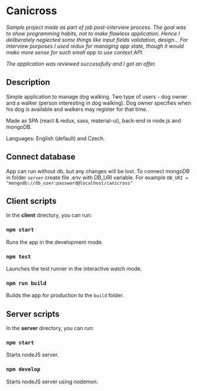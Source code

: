 # Canicross

*Sample project made as part of job post-interview process. The goal was to show programming habits, not to make flawless application. Hence I deliberately neglected some things like input fields validation, design...
For interview purposes I used redux for managing app state, though it would make more sense for such small app to use context API.*

*The application was reviewed successfully and I got an offer.*

## Description

Simple application to manage dog walking. Two type of users - dog owner and a walker (person interesting in dog walking). Dog owner specifies when his dog is available and walkers may register for that time.

Made as SPA (react & redux, sass, material-ui), back-end in node.js and mongoDB.

Languages: English (default) and Czech.

## Connect database

App can run without db, but any changes will be lost. To connect mongoDB in folder `server` create file .env with DB_URI variable. For example `DB_URI = "mongodb://db_user:password@localhost/canicross"`

## Client scripts

In the **client** directory, you can run:

### `npm start`

Runs the app in the development mode.

### `npm test`

Launches the test runner in the interactive watch mode.

### `npm run build`

Builds the app for production to the `build` folder.

## Server scripts

In the **server** directory, you can run:

### `npm start`

Starts nodeJS server.

### `npm develop`

Starts nodeJS server using nodemon.

